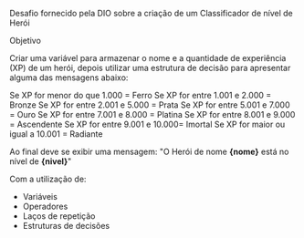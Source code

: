  Desafio fornecido pela DIO sobre a criação de um  Classificador de nível de Herói

 Objetivo

Criar uma variável para armazenar o nome e a quantidade de experiência (XP) de um herói, depois utilizar uma estrutura de decisão para apresentar alguma das mensagens abaixo:

Se XP for menor do que 1.000 = Ferro
Se XP for entre 1.001 e 2.000 = Bronze
Se XP for entre 2.001 e 5.000 = Prata
Se XP for entre 5.001 e 7.000 = Ouro
Se XP for entre 7.001 e 8.000 = Platina
Se XP for entre 8.001 e 9.000 = Ascendente
Se XP for entre 9.001 e 10.000= Imortal
Se XP for maior ou igual a 10.001 = Radiante


Ao final deve se exibir uma mensagem:
"O Herói de nome **{nome}** está no nível de **{nivel}**"

Com a utilização de: 
- Variáveis
- Operadores
- Laços de repetição
- Estruturas de decisões
